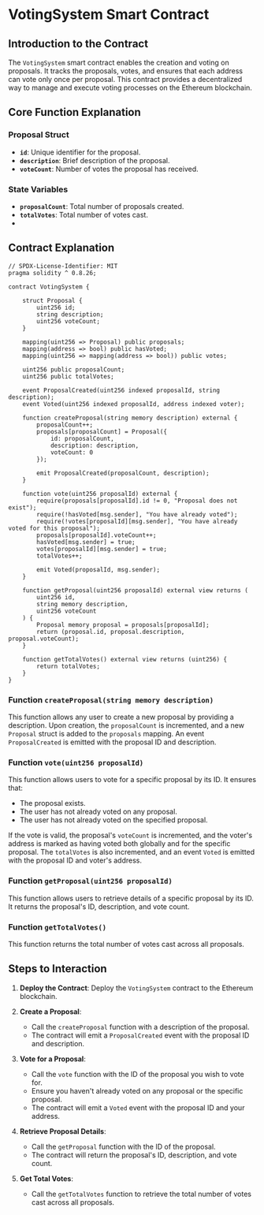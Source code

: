 # VotingSystem Smart Contract

## Introduction to the Contract

The `VotingSystem` smart contract enables the creation and voting on proposals. It tracks the proposals, votes, and ensures that each address can vote only once per proposal. This contract provides a decentralized way to manage and execute voting processes on the Ethereum blockchain.

## Core Function Explanation

### Proposal Struct

- **`id`**: Unique identifier for the proposal.
- **`description`**: Brief description of the proposal.
- **`voteCount`**: Number of votes the proposal has received.

### State Variables

- **`proposalCount`**: Total number of proposals created.
- **`totalVotes`**: Total number of votes cast.
- 
## Contract Explanation

```solidity
// SPDX-License-Identifier: MIT
pragma solidity ^ 0.8.26;

contract VotingSystem {

    struct Proposal {
        uint256 id;
        string description;
        uint256 voteCount;
    }

    mapping(uint256 => Proposal) public proposals;
    mapping(address => bool) public hasVoted;
    mapping(uint256 => mapping(address => bool)) public votes;
    
    uint256 public proposalCount;
    uint256 public totalVotes;
    
    event ProposalCreated(uint256 indexed proposalId, string description);
    event Voted(uint256 indexed proposalId, address indexed voter);

    function createProposal(string memory description) external {
        proposalCount++;
        proposals[proposalCount] = Proposal({
            id: proposalCount,
            description: description,
            voteCount: 0
        });

        emit ProposalCreated(proposalCount, description);
    }

    function vote(uint256 proposalId) external {
        require(proposals[proposalId].id != 0, "Proposal does not exist");
        require(!hasVoted[msg.sender], "You have already voted");
        require(!votes[proposalId][msg.sender], "You have already voted for this proposal");
        proposals[proposalId].voteCount++;
        hasVoted[msg.sender] = true;
        votes[proposalId][msg.sender] = true;
        totalVotes++;

        emit Voted(proposalId, msg.sender);
    }

    function getProposal(uint256 proposalId) external view returns (
        uint256 id,
        string memory description,
        uint256 voteCount
    ) {
        Proposal memory proposal = proposals[proposalId];
        return (proposal.id, proposal.description, proposal.voteCount);
    }

    function getTotalVotes() external view returns (uint256) {
        return totalVotes;
    }
}
```

### Function `createProposal(string memory description)`

This function allows any user to create a new proposal by providing a description. Upon creation, the `proposalCount` is incremented, and a new `Proposal` struct is added to the `proposals` mapping. An event `ProposalCreated` is emitted with the proposal ID and description.

### Function `vote(uint256 proposalId)`

This function allows users to vote for a specific proposal by its ID. It ensures that:
- The proposal exists.
- The user has not already voted on any proposal.
- The user has not already voted on the specified proposal.

If the vote is valid, the proposal's `voteCount` is incremented, and the voter's address is marked as having voted both globally and for the specific proposal. The `totalVotes` is also incremented, and an event `Voted` is emitted with the proposal ID and voter's address.

### Function `getProposal(uint256 proposalId)`

This function allows users to retrieve details of a specific proposal by its ID. It returns the proposal's ID, description, and vote count.

### Function `getTotalVotes()`

This function returns the total number of votes cast across all proposals.

## Steps to Interaction

1. **Deploy the Contract**: Deploy the `VotingSystem` contract to the Ethereum blockchain.

2. **Create a Proposal**:
    - Call the `createProposal` function with a description of the proposal.
    - The contract will emit a `ProposalCreated` event with the proposal ID and description.

3. **Vote for a Proposal**:
    - Call the `vote` function with the ID of the proposal you wish to vote for.
    - Ensure you haven't already voted on any proposal or the specific proposal.
    - The contract will emit a `Voted` event with the proposal ID and your address.

4. **Retrieve Proposal Details**:
    - Call the `getProposal` function with the ID of the proposal.
    - The contract will return the proposal's ID, description, and vote count.

5. **Get Total Votes**:
    - Call the `getTotalVotes` function to retrieve the total number of votes cast across all proposals.
